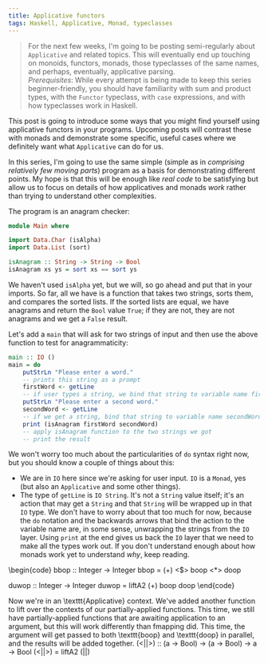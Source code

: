 ```yaml
---
title: Applicative functors
tags: Haskell, Applicative, Monad, typeclasses
---
```


> For the next few weeks, I'm going to be posting semi-regularly about `Applicative` and related topics. This will eventually end up touching on monoids, functors, monads, those typeclasses of the same names, and perhaps, eventually, applicative parsing. <br> *Prerequisites*: While every attempt is being made to keep this series beginner-friendly, you should have familiarity with sum and product types, with the `Functor` typeclass, with `case` expressions, and with how typeclasses work in Haskell.

This post is going to introduce some ways that you might find yourself using applicative functors in your programs. Upcoming posts will contrast these with monads and demonstrate some specific, useful cases where we definitely want what `Applicative` can do for us.

In this series, I'm going to use the same simple (simple as in *comprising relatively few moving parts*) program as a basis for demonstrating different points. My hope is that this will be enough like *real code* to be satisfying but allow us to focus on details of how applicatives and monads *work* rather than trying to understand other complexities.

The program is an anagram checker:

```haskell
module Main where

import Data.Char (isAlpha)
import Data.List (sort)

isAnagram :: String -> String -> Bool
isAnagram xs ys = sort xs == sort ys
```
We haven't used `isAlpha` yet, but we will, so go ahead and put that in your imports. So far, all we have is a function that takes two strings, sorts them, and compares the sorted lists. If the sorted lists are equal, we have anagrams and return the `Bool` value `True`; if they are not, they are not anagrams and we get a `False` result.

Let's add a `main` that will ask for two strings of input and then use the above function to test for anagrammaticity:

```haskell
main :: IO ()
main = do
    putStrLn "Please enter a word."
    -- prints this string as a prompt
    firstWord <- getLine
    -- if user types a string, we bind that string to variable name firstWord
    putStrLn "Please enter a second word."
    secondWord <- getLine
    -- if we get a string, bind that string to variable name secondWord
    print (isAnagram firstWord secondWord)
    -- apply isAnagram function to the two strings we got
    -- print the result
```
We won't worry too much about the particularities of `do` syntax right now, but you should know a couple of things about this:  

- We are in `IO` here since we're asking for user input. `IO` is a `Monad`, yes (but also an `Applicative` and some other things).   
- The type of `getLine` is `IO String`. It's not a `String` value itself; it's an action that may get a `String` and that `String` will be wrapped up in that `IO` type. We don't have to worry about that too much for now, because the `do` notation and the backwards arrows that bind the action to the variable name are, in some sense, unwrapping the strings from the `IO` layer. Using `print` at the end gives us back the `IO` layer that we need to make all the types work out. If you don't understand enough about how monads work yet to understand *why*, keep reading.









\begin{code}
bbop :: Integer -> Integer
bbop = (+) <$> boop <*> doop

duwop :: Integer -> Integer
duwop = liftA2 (+) boop doop
\end{code}

Now we're in an \texttt{Applicative} context. We've added another function to lift over the contexts of our partially-applied functions. This time, we still have partially-applied functions that are awaiting application to an argument, but this will work differently than fmapping did. This time, the argument will get passed to both \texttt{boop} and \texttt{doop} in parallel, and the results will be added together.
(<||>) :: (a -> Bool)
       -> (a -> Bool)
       -> a
       -> Bool
(<||>) = liftA2 (||)
